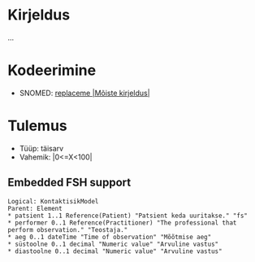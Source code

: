 # Kirjeldus
...

# Kodeerimine
- SNOMED: [replaceme |Mõiste kirjeldus|](concept:snomed-ct|replaceme)

# Tulemus
- Tüüp: täisarv
- Vahemik: |0<=X<100|


## Embedded FSH support
```fsh
Logical: KontaktisikModel
Parent: Element
* patsient 1..1 Reference(Patient) "Patsient keda uuritakse." "fs"
* performer 0..1 Reference(Practitioner) "The professional that perform observation." "Teostaja."
* aeg 0..1 dateTime "Time of observation" "Mõõtmise aeg"
* süstoolne 0..1 decimal "Numeric value" "Arvuline vastus"
* diastoolne 0..1 decimal "Numeric value" "Arvuline vastus"
```
